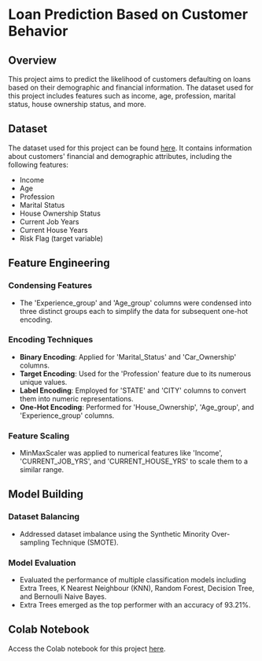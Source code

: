 # Loan Prediction Based on Customer Behavior

## Overview

This project aims to predict the likelihood of customers defaulting on loans based on their demographic and financial information. The dataset used for this project includes features such as income, age, profession, marital status, house ownership status, and more.

## Dataset

The dataset used for this project can be found [here](https://www.kaggle.com/datasets/subhamjain/loan-prediction-based-on-customer-behavior). It contains information about customers' financial and demographic attributes, including the following features:
- Income
- Age
- Profession
- Marital Status
- House Ownership Status
- Current Job Years
- Current House Years
- Risk Flag (target variable)

## Feature Engineering

### Condensing Features
- The 'Experience_group' and 'Age_group' columns were condensed into three distinct groups each to simplify the data for subsequent one-hot encoding.

### Encoding Techniques
- **Binary Encoding**: Applied for 'Marital_Status' and 'Car_Ownership' columns.
- **Target Encoding**: Used for the 'Profession' feature due to its numerous unique values.
- **Label Encoding**: Employed for 'STATE' and 'CITY' columns to convert them into numeric representations.
- **One-Hot Encoding**: Performed for 'House_Ownership', 'Age_group', and 'Experience_group' columns.

### Feature Scaling
- MinMaxScaler was applied to numerical features like 'Income', 'CURRENT_JOB_YRS', and 'CURRENT_HOUSE_YRS' to scale them to a similar range.

## Model Building

### Dataset Balancing
- Addressed dataset imbalance using the Synthetic Minority Over-sampling Technique (SMOTE).

### Model Evaluation
- Evaluated the performance of multiple classification models including Extra Trees, K Nearest Neighbour (KNN), Random Forest, Decision Tree, and Bernoulli Naive Bayes.
- Extra Trees emerged as the top performer with an accuracy of 93.21%.

## Colab Notebook

Access the Colab notebook for this project [here](https://colab.research.google.com/drive/1uCEu6eL5rohkxPqqWJAjg7ZS4YQ-U5eJ#printMode=true).
